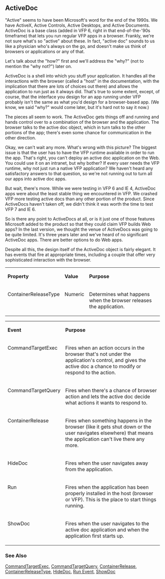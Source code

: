 ## ActiveDoc

"Active" seems to have been Microsoft's word for the end of the 1990s. We have ActiveX, Active Controls, Active Desktops, and Active Documents. ActiveDoc is a base class (added in VFP 6, right in that end-of-the-'90s timeframe) that lets you run regular VFP apps in a browser. Frankly, we're not sure what's so "active" about these. In fact, "active doc" sounds to us like a physician who's always on the go, and doesn't make us think of browsers or applications or any of that.

Let's talk about the "how?" first and we'll address the "why?" (not to mention the "why not?") later on. 

ActiveDoc is a shell into which you stuff your application. It handles all the interactions with the browser (called a "host" in the documentation, with the implication that there are lots of choices out there) and allows the application to run just as it always did. That's true to some extent, except, of course, that the interface you design for an app running under VFP probably isn't the same as what you'd design for a browser-based app. (We know, we said "why?" would come later, but it's hard not to say it now.)

The pieces all seem to work. The ActiveDoc gets things off and running and hands control over to a combination of the browser and the application. The browser talks to the active doc object, which in turn talks to the other portions of the app; there's even some chance for communication in the other direction.

Okay, we can't wait any more. What's wrong with this picture? The biggest issue is that the user has to have the VFP runtime available in order to run the app. That's right, you can't deploy an active doc application on the Web. You could use it on an intranet, but why bother? If every user needs the VFP runtime, why not just run a native VFP application? We haven't heard any satisfactory answers to that question, so we're not running out to turn all our apps into active doc apps. 

But wait, there's more. While we were testing in VFP 6 and IE 4, ActiveDoc apps were about the least stable thing we encountered in VFP. We crashed VFP more testing active docs than any other portion of the product. Since ActiveDocs haven't taken off, we didn't think it was worth the time to test VFP 7 and IE 6. 

So is there any point to ActiveDocs at all, or is it just one of those features Microsoft added to the product so that they could claim VFP builds Web apps? In the last version, we thought the venue of ActiveDocs was going to be quite limited. It's three years later and we've heard of no significant ActiveDoc apps. There are better options to do Web apps.

Despite all this, the design itself of the ActiveDoc object is fairly elegant. It has events that fire at appropriate times, including a couple that offer very sophisticated interaction with the browser.

<table>
<tr>
  <td width="25%" valign="top">
  <p><b>Property</b></p>
  </td>
  <td width=14% valign=top>
  <p><b>Value</b></p>
  </td>
  <td width=61% valign=top>
  <p><b>Purpose</b></p>
  </td>
 </tr>
<tr>
  <td width="25%" valign="top">
  <p>ContainerReleaseType</p>
  </td>
  <td width=14% valign=top>
  <p>Numeric</p>
  </td>
  <td width=61% valign=top>
  <p>Determines what happens when the browser releases the application.</p>
  </td>
 </tr>
</table>

<table>
<tr>
  <td width="25%" valign="top">
  <p><b>Event</b></p>
  </td>
  <td width=75% valign=top>
  <p><b>Purpose</b></p>
  </td>
 </tr>
<tr>
  <td width="25%" valign="top">
  <p>CommandTargetExec</p>
  </td>
  <td width=75% valign=top>
  <p>Fires when an action occurs in the browser that's not under the application's control, and gives the active doc a chance to modify or respond to the action.</p>
  </td>
 </tr>
<tr>
  <td width="25%" valign="top">
  <p>CommandTargetQuery</p>
  </td>
  <td width=75% valign=top>
  <p>Fires when there's a chance of browser action and lets the active doc decide what actions it wants to respond to.</p>
  </td>
 </tr>
<tr>
  <td width="25%" valign="top">
  <p>ContainerRelease</p>
  </td>
  <td width=75% valign=top>
  <p>Fires when something happens in the browser (like it gets shut down or the user navigates elsewhere) that means the application can't live there any more. </p>
  </td>
 </tr>
<tr>
  <td width="25%" valign="top">
  <p>HideDoc</p>
  </td>
  <td width=75% valign=top>
  <p>Fires when the user navigates away from the application.</p>
  </td>
 </tr>
<tr>
  <td width="25%" valign="top">
  <p>Run</p>
  </td>
  <td width=75% valign=top>
  <p>Fires when the application has been properly installed in the host (browser or VFP). This is the place to start things running.</p>
  </td>
 </tr>
<tr>
  <td width="25%" valign="top">
  <p>ShowDoc</p>
  </td>
  <td width=75% valign=top>
  <p>Fires when the user navigates to the active doc application and when the application first starts up.</p>
  </td>
 </tr>
</table>

### See Also

[CommandTargetExec](s4g723.md), [CommandTargetQuery](s4g723.md), [ContainerRelease](s4g724.md), [ContainerReleaseType](s4g724.md), [HideDoc](s4g721.md), [Run Event](s4g722.md), [ShowDoc](s4g721.md)